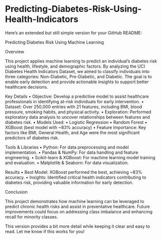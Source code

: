 # Predicting-Diabetes-Risk-Using-Health-Indicators


Here’s an extended but still simple version for your GitHub README:

Predicting Diabetes Risk Using Machine Learning

Overview

This project applies machine learning to predict an individual’s diabetes risk using health, lifestyle, and demographic factors. By analyzing the UCI Diabetes Health Indicators Dataset, we aimed to classify individuals into three categories: Non-Diabetic, Pre-Diabetic, and Diabetic. The goal is to enable early detection and provide actionable insights to support better healthcare decisions.

Key Details
	•	Objective: Develop a predictive model to assist healthcare professionals in identifying at-risk individuals for early intervention.
	•	Dataset: Over 250,000 entries with 21 features, including BMI, blood pressure, smoking habits, and physical activity.
	•	Exploration: Performed exploratory data analysis to uncover relationships between features and diabetes risk.
	•	Models Used:
	•	Logistic Regression
	•	Random Forest
	•	XGBoost (best model with ~83% accuracy)
	•	Feature Importance: Key factors like BMI, General Health, and Age were the most significant predictors of diabetes risk.

Tools & Libraries
	•	Python: For data preprocessing and model implementation.
	•	Pandas & NumPy: For data handling and feature engineering.
	•	Scikit-learn & XGBoost: For machine learning model training and evaluation.
	•	Matplotlib & Seaborn: For data visualization.

Results
	•	Best Model: XGBoost performed the best, achieving ~83% accuracy.
	•	Insights: Identified critical health indicators contributing to diabetes risk, providing valuable information for early detection.

Conclusion

This project demonstrates how machine learning can be leveraged to predict chronic health risks and assist in preventative healthcare. Future improvements could focus on addressing class imbalance and enhancing recall for minority classes.

This version provides a bit more detail while keeping it clear and easy to read. Let me know if this works for you!
